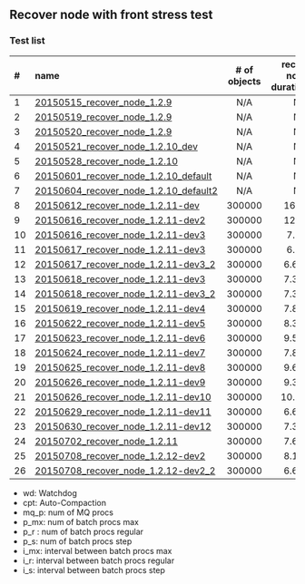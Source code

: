 ## Recover node with front stress test
### Test list

|#|name|# of objects|recover-node's duration(min)|wd|cpt|mq_p|p_mx|p_r|p_s|i_mx|i_r|i_s|
|:---|:---|:-:|:-:|:-:|:-:|--:|--:|--:|--:|--:|--:|--:|  
|1|[20150515_recover_node_1.2.9](20150515_recover_node_1.2.9)|N/A|N/A|No|No|8|10000|5000|250|1000|10|10|
|2|[20150519_recover_node_1.2.9](20150519_recover_node_1.2.9)|N/A|N/A|Yes|Yes|8|10000|5000|250|1000|10|10|
|3|[20150520_recover_node_1.2.9](20150520_recover_node_1.2.9)|N/A|N/A|Yes|Yes|8|10000|5000|250|1000|10|10|
|4|[20150521_recover_node_1.2.10_dev](20150521_recover_node_1.2.10_dev)|N/A|N/A|Yes|Yes|8|10000|5000|250|1000|10|10|
|5|[20150528_recover_node_1.2.10](20150528_recover_node_1.2.10)|N/A|N/A|Yes|Yes|8|10000|5000|250|1000|10|10|
|6|[20150601_recover_node_1.2.10_default](20150601_recover_node_1.2.10_default)|N/A|N/A|Yes|Yes|8|5000|3000|250|1000|10|10|
|7|[20150604_recover_node_1.2.10_default2](20150604_recover_node_1.2.10_default2)|N/A|N/A|Yes|No|8|5000|3000|250|1000|10|10|
|8|[20150612_recover_node_1.2.11-dev](20150612_recover_node_1.2.11-dev)|300000|16.0min|No|Yes|**2**|1000|**100**|10|3000|**500**|50|
|9|[20150616_recover_node_1.2.11-dev2](20150616_recover_node_1.2.11-dev2)|300000|12.0min|No|No|**2**|1000|**200**|10|3000|**500**|50|
|10|[20150616_recover_node_1.2.11-dev3](20150616_recover_node_1.2.11-dev3)|300000|7.5min|No|No|**8**|1000|**800**|10|3000|**500**|50|
|11|[20150617_recover_node_1.2.11-dev3](20150617_recover_node_1.2.11-dev3)|300000|6.8min|No|No|**8**|1000|**1600**|10|3000|**500**|50|
|12|[20150617_recover_node_1.2.11-dev3_2](20150617_recover_node_1.2.11-dev3_2)|300000|6.67min|Yes|No|**8**|1000|**2400**|10|3000|**500**|50|
|13|[20150618_recover_node_1.2.11-dev3](20150618_recover_node_1.2.11-dev3)|300000|7.33min|Yes|No|**8**|1000|**4800**|10|3000|**500**|50|
|14|[20150618_recover_node_1.2.11-dev3_2](20150618_recover_node_1.2.11-dev3_2)|300000|7.33min|Yes|No|**8**|1000|**1600**|10|3000|**250**|50|
|15|[20150619_recover_node_1.2.11-dev4](20150619_recover_node_1.2.11-dev4)|300000|7.83min|Yes|No|**8**|1000|**2400**|10|3000|**250**|50|
|16|[20150622_recover_node_1.2.11-dev5](20150622_recover_node_1.2.11-dev5)|300000|8.33min|Yes|No|**8**|1000|**2400**|10|3000|**250**|50|
|17|[20150623_recover_node_1.2.11-dev6](20150623_recover_node_1.2.11-dev6)|300000|9.52min|Yes|No|**8**|1000|**2400**|10|3000|**250**|50|
|18|[20150624_recover_node_1.2.11-dev7](20150624_recover_node_1.2.11-dev7)|300000|7.83min|Yes|No|**8**|1000|**2400**|10|3000|**250**|50|
|19|[20150625_recover_node_1.2.11-dev8](20150625_recover_node_1.2.11-dev8)|300000|9.67min|Yes|Yes|**8**|1000|**2400**|10|3000|**250**|50|
|20|[20150626_recover_node_1.2.11-dev9](20150626_recover_node_1.2.11-dev9)|300000|9.33min|Yes|Yes|**8**|1000|**2400**|10|3000|**250**|50|
|21|[20150626_recover_node_1.2.11-dev10](20150626_recover_node_1.2.11-dev10)|300000|10.01min|Yes|Yes|**8**|1000|**2400**|10|3000|**250**|50|
|22|[20150629_recover_node_1.2.11-dev11](20150629_recover_node_1.2.11-dev11)|300000|6.67min|Yes|Yes|**8**|1000|**2400**|10|3000|**250**|50|
|23|[20150630_recover_node_1.2.11-dev12](20150630_recover_node_1.2.11-dev12)|300000|7.33min|Yes|Yes|**8**|1000|**2400**|10|3000|**250**|50|
|24|[20150702_recover_node_1.2.11](20150702_recover_node_1.2.11)|300000|7.67min|Yes|Yes|**8**|1000|**2400**|10|3000|**250**|50|
|25|[20150708_recover_node_1.2.12-dev2](20150708_recover_node_1.2.12-dev2)|300000|8.18min|Yes|Yes|**8**|1000|**2400**|10|3000|**250**|50|
|26|[20150708_recover_node_1.2.12-dev2_2](20150708_recover_node_1.2.12-dev2_2)|300000|6.67min|Yes|Yes|**8**|1000|**2400**|10|3000|**250**|50|

- wd: Watchdog
- cpt: Auto-Compaction
- mq_p: num of MQ procs
- p_mx: num of batch procs max
- p_r : num of batch procs regular
- p_s: num of batch procs step
- i_mx: interval between batch procs max
- i_r: interval between batch procs regular
- i_s: interval between batch procs step
